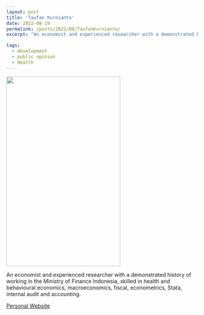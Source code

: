 ```yaml
---
layout: post
title: 'Taufan Kurnianto'
date: 2022-08-19
permalink: /posts/2022/08/TaufanKurnianto/
excerpt: "An economist and experienced researcher with a demonstrated history of working in the Ministry of Finance Indonesia, skilled in health and behavioural economics, macroeconomics, fiscal, econometrics, Stata, internal audit and accounting."

tags:
  - development
  - public opinion
  - Health
---
```

<img src="" width="300" height="500" />


An economist and experienced researcher with a demonstrated history of working in the Ministry of Finance Indonesia, skilled in health and behavioural economics, macroeconomics, fiscal, econometrics, Stata, internal audit and accounting.


<a href= "https://www.linkedin.com/in/taufan-kurnianto-67296635/">Personal Website</a>
